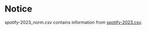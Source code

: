 # Notice

spotify-2023_norm.csv contains information from [spotify-2023.csv](https://www.kaggle.com/datasets/nelgiriyewithana/top-spotify-songs-2023).